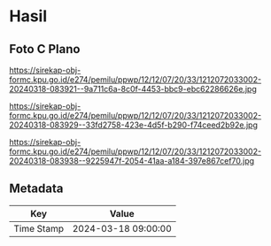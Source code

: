# Hasil

## Foto C Plano

https://sirekap-obj-formc.kpu.go.id/e274/pemilu/ppwp/12/12/07/20/33/1212072033002-20240318-083921--9a711c6a-8c0f-4453-bbc9-ebc62286626e.jpg

https://sirekap-obj-formc.kpu.go.id/e274/pemilu/ppwp/12/12/07/20/33/1212072033002-20240318-083929--33fd2758-423e-4d5f-b290-f74ceed2b92e.jpg

https://sirekap-obj-formc.kpu.go.id/e274/pemilu/ppwp/12/12/07/20/33/1212072033002-20240318-083938--9225947f-2054-41aa-a184-397e867cef70.jpg


## Metadata

| Key        | Value               |
| ---------- | ------------------- |
| Time Stamp | 2024-03-18 09:00:00 |



